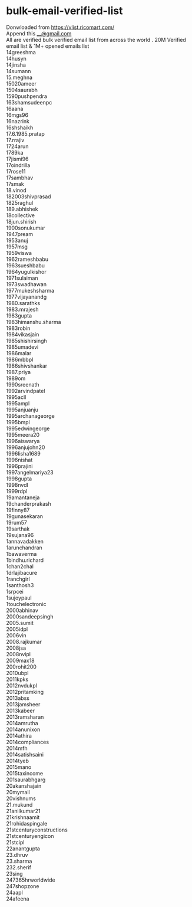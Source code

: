 # bulk-email-verified-list
Donwloaded from https://vlist.ricomart.com/ <br>
Append this __@gmail.com <br>
All are verified bulk verified email list from across the world . 20M Verified email list & 1M+ opened emails list<br>
14greeshma<br>
14husyn<br>
14jinsha<br>
14sumann<br>
15.meghna<br>
15020ameer<br>
1504saurabh<br>
1590pushpendra<br>
163shamsudeenpc<br>
16aana<br>
16mgs96<br>
16nazrink<br>
16shshaikh<br>
17.6.1985.pratap<br>
17.rrajiv<br>
1724arun<br>
1789ka<br>
17jismi96<br>
17oindrilla<br>
17rose11<br>
17sambhav<br>
17smak<br>
18.vinod<br>
182003shivprasad<br>
1825raghul<br>
189.abhishek<br>
18collective<br>
18jun.shirish<br>
1900sonukumar<br>
1947pream<br>
1953anuj<br>
1957msg<br>
1959viswa<br>
1962rameshbabu<br>
1963sueshbabu<br>
1964yugulkishor<br>
1971sulaiman<br>
1973swadhawan<br>
1977mukeshsharma<br>
1977vijayanandg<br>
1980.sarathks<br>
1983.mrajesh<br>
1983gupta<br>
1983himanshu.sharma<br>
1983robin<br>
1984vikasjain<br>
1985shishirsingh<br>
1985umadevi<br>
1986malar<br>
1986mbbpl<br>
1986shivshankar<br>
1987.priya<br>
1989om<br>
1990sreenath<br>
1992arvindpatel<br>
1995acll<br>
1995ampl<br>
1995anjuanju<br>
1995archanageorge<br>
1995bmpl<br>
1995edwingeorge<br>
1995meera20<br>
1996aiswarya<br>
1996anjujohn20<br>
1996lisha1689<br>
1996nishat<br>
1996prajini<br>
1997angelmariya23<br>
1998gupta<br>
1998nvdl<br>
1999rdpl<br>
19amantaneja<br>
19chanderprakash<br>
19finny87<br>
19gunasekaran<br>
19rum57<br>
19sarthak<br>
19sujana96<br>
1annavadakken<br>
1arunchandran<br>
1bawaverma<br>
1bindhu.richard<br>
1chan2chal<br>
1drlajibacure<br>
1ranchgirl<br>
1santhosh3<br>
1srpcei<br>
1sujoypaul<br>
1touchelectronic<br>
2000abhinav<br>
2000sandeepsingh<br>
2005.sumit<br>
2005idpl<br>
2006vin<br>
2008.rajkumar<br>
2008jsa<br>
2008nvipl<br>
2009max18<br>
200rohit200<br>
2010ubpl<br>
2011kpks<br>
2012nvdukpl<br>
2012pritamking<br>
2013abss<br>
2013jamsheer<br>
2013kabeer<br>
2013ramsharan<br>
2014amrutha<br>
2014anunixon<br>
2014athira<br>
2014compliances<br>
2014mfh<br>
2014satishsaini<br>
2014tyeb<br>
2015mano<br>
2015taxincome<br>
201saurabhgarg<br>
20akanshajain<br>
20mymail<br>
20vishnums<br>
21.mukund<br>
21anilkumar21<br>
21krishnaamit<br>
21rohidaspingale<br>
21stcenturyconstructions<br>
21stcenturyengicon<br>
21stcipl<br>
22anantgupta<br>
23.dhruv<br>
23.sharma<br>
232.sherif<br>
23sing<br>
247365hrworldwide<br>
247shopzone<br>
24aapl<br>
24afeena<br>
